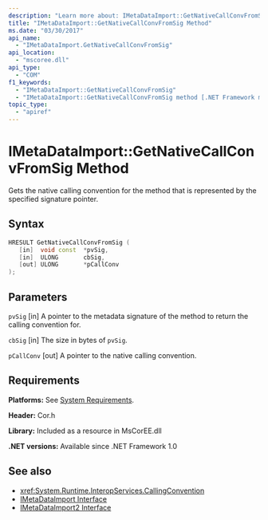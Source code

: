 ```yaml
---
description: "Learn more about: IMetaDataImport::GetNativeCallConvFromSig Method"
title: "IMetaDataImport::GetNativeCallConvFromSig Method"
ms.date: "03/30/2017"
api_name:
  - "IMetaDataImport.GetNativeCallConvFromSig"
api_location:
  - "mscoree.dll"
api_type:
  - "COM"
f1_keywords:
  - "IMetaDataImport::GetNativeCallConvFromSig"
  - "IMetaDataImport::GetNativeCallConvFromSig method [.NET Framework metadata]"
topic_type:
  - "apiref"
---
```

# IMetaDataImport::GetNativeCallConvFromSig Method

Gets the native calling convention for the method that is represented by the specified signature pointer.

## Syntax

```cpp
HRESULT GetNativeCallConvFromSig (
   [in]  void const  *pvSig,
   [in]  ULONG       cbSig,
   [out] ULONG       *pCallConv
);
```

## Parameters

 `pvSig`
 [in] A pointer to the metadata signature of the method to return the calling convention for.

 `cbSig`
 [in] The size in bytes of `pvSig`.

 `pCallConv`
 [out] A pointer to the native calling convention.

## Requirements

 **Platforms:** See [System Requirements](../../../framework/get-started/system-requirements.md).

 **Header:** Cor.h

 **Library:** Included as a resource in MsCorEE.dll

 **.NET versions:** Available since .NET Framework 1.0

## See also

- <xref:System.Runtime.InteropServices.CallingConvention>
- [IMetaDataImport Interface](imetadataimport-interface.md)
- [IMetaDataImport2 Interface](imetadataimport2-interface.md)
